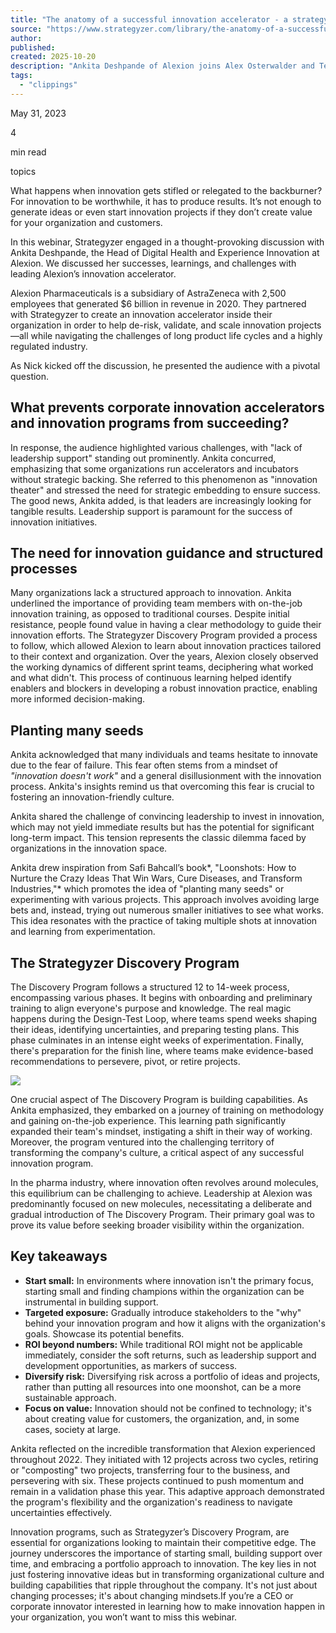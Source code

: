 ```yaml
---
title: "The anatomy of a successful innovation accelerator - a strategyzer webinar"
source: "https://www.strategyzer.com/library/the-anatomy-of-a-successful-innovation-accelerator"
author:
published:
created: 2025-10-20
description: "Ankita Deshpande of Alexion joins Alex Osterwalder and Tendayi Viki for a Strategyzer webinar"
tags:
  - "clippings"
---
```

May 31, 2023

4

min read

topics

What happens when innovation gets stifled or relegated to the backburner? For innovation to be worthwhile, it has to produce results. It’s not enough to generate ideas or even start innovation projects if they don’t create value for your organization and customers.

In this webinar, Strategyzer engaged in a thought-provoking discussion with Ankita Deshpande, the Head of Digital Health and Experience Innovation at Alexion. We discussed her successes, learnings, and challenges with leading Alexion’s innovation accelerator.

Alexion Pharmaceuticals is a subsidiary of AstraZeneca with 2,500 employees that generated $6 billion in revenue in 2020. They partnered with Strategyzer to create an innovation accelerator inside their organization in order to help de-risk, validate, and scale innovation projects—all while navigating the challenges of long product life cycles and a highly regulated industry.

As Nick kicked off the discussion, he presented the audience with a pivotal question.

## What prevents corporate innovation accelerators and innovation programs from succeeding?

In response, the audience highlighted various challenges, with "lack of leadership support" standing out prominently. Ankita concurred, emphasizing that some organizations run accelerators and incubators without strategic backing. She referred to this phenomenon as "innovation theater" and stressed the need for strategic embedding to ensure success. The good news, Ankita added, is that leaders are increasingly looking for tangible results. Leadership support is paramount for the success of innovation initiatives.

## The need for innovation guidance and structured processes

Many organizations lack a structured approach to innovation. Ankita underlined the importance of providing team members with on-the-job innovation training, as opposed to traditional courses. Despite initial resistance, people found value in having a clear methodology to guide their innovation efforts. The Strategyzer Discovery Program provided a process to follow, which allowed Alexion to learn about innovation practices tailored to their context and organization. Over the years, Alexion closely observed the working dynamics of different sprint teams, deciphering what worked and what didn't. This process of continuous learning helped identify enablers and blockers in developing a robust innovation practice, enabling more informed decision-making.

## Planting many seeds

Ankita acknowledged that many individuals and teams hesitate to innovate due to the fear of failure. This fear often stems from a mindset of *"innovation doesn't work"* and a general disillusionment with the innovation process. Ankita's insights remind us that overcoming this fear is crucial to fostering an innovation-friendly culture.

Ankita shared the challenge of convincing leadership to invest in innovation, which may not yield immediate results but has the potential for significant long-term impact. This tension represents the classic dilemma faced by organizations in the innovation space.

Ankita drew inspiration from Safi Bahcall’s book*, "Loonshots: How to Nurture the Crazy Ideas That Win Wars, Cure Diseases, and Transform Industries,"* which promotes the idea of "planting many seeds" or experimenting with various projects. This approach involves avoiding large bets and, instead, trying out numerous smaller initiatives to see what works. This idea resonates with the practice of taking multiple shots at innovation and learning from experimentation.

## The Strategyzer Discovery Program

The Discovery Program follows a structured 12 to 14-week process, encompassing various phases. It begins with onboarding and preliminary training to align everyone's purpose and knowledge. The real magic happens during the Design-Test Loop, where teams spend weeks shaping their ideas, identifying uncertainties, and preparing testing plans. This phase culminates in an intense eight weeks of experimentation. Finally, there's preparation for the finish line, where teams make evidence-based recommendations to persevere, pivot, or retire projects.

![](https://cdn.prod.website-files.com/64830736e7f43d491d70ef30/64cce5222c52ce404c44ac4f_Discovery%20Program.webp)

One crucial aspect of The Discovery Program is building capabilities. As Ankita emphasized, they embarked on a journey of training on methodology and gaining on-the-job experience. This learning path significantly expanded their team's mindset, instigating a shift in their way of working. Moreover, the program ventured into the challenging territory of transforming the company's culture, a critical aspect of any successful innovation program.

In the pharma industry, where innovation often revolves around molecules, this equilibrium can be challenging to achieve. Leadership at Alexion was predominantly focused on new molecules, necessitating a deliberate and gradual introduction of The Discovery Program. Their primary goal was to prove its value before seeking broader visibility within the organization.

## Key takeaways

- **Start small:** In environments where innovation isn't the primary focus, starting small and finding champions within the organization can be instrumental in building support.
- **Targeted exposure:** Gradually introduce stakeholders to the "why" behind your innovation program and how it aligns with the organization's goals. Showcase its potential benefits.
- **ROI beyond numbers:** While traditional ROI might not be applicable immediately, consider the soft returns, such as leadership support and development opportunities, as markers of success.
- **Diversify risk:** Diversifying risk across a portfolio of ideas and projects, rather than putting all resources into one moonshot, can be a more sustainable approach.
- **Focus on value:** Innovation should not be confined to technology; it's about creating value for customers, the organization, and, in some cases, society at large.

Ankita reflected on the incredible transformation that Alexion experienced throughout 2022. They initiated with 12 projects across two cycles, retiring or "composting" two projects, transferring four to the business, and persevering with six. These projects continued to push momentum and remain in a validation phase this year. This adaptive approach demonstrated the program's flexibility and the organization's readiness to navigate uncertainties effectively.

Innovation programs, such as Strategyzer’s Discovery Program, are essential for organizations looking to maintain their competitive edge. The journey underscores the importance of starting small, building support over time, and embracing a portfolio approach to innovation. The key lies in not just fostering innovative ideas but in transforming organizational culture and building capabilities that ripple throughout the company. It's not just about changing processes; it's about changing mindsets.If you’re a CEO or corporate innovator interested in learning how to make innovation happen in your organization, you won’t want to miss this webinar.